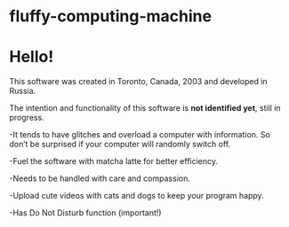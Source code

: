 # fluffy-computing-machine
# Hello!
This software was created in Toronto, Canada, 2003 and developed in Russia. 

The intention and functionality of this software is **not identified yet**, still in progress.

-It tends to have glitches and overload a computer with information. So don’t be surprised if your computer will randomly switch off.

-Fuel the software with matcha latte for better efficiency.

-Needs to be handled with care and compassion.

-Upload cute videos with cats and dogs to keep your program happy.

-Has Do Not Disturb function (important!)
